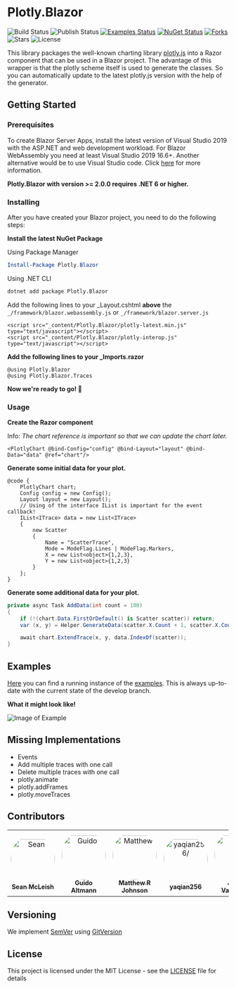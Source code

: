 # Plotly.Blazor

![Build Status](https://img.shields.io/github/actions/workflow/status/LayTec-AG/Plotly.Blazor/build.yml?branch=main&label=Build)
![Publish Status](https://img.shields.io/github/actions/workflow/status/LayTec-AG/Plotly.Blazor/publish.yml?branch=main&label=Publish)
[![Examples Status](https://img.shields.io/github/actions/workflow/status/LayTec-AG/Plotly.Blazor/azure-static-web-apps-delightful-pebble-00ab3ee10.yml?branch=main&label=Examples)](https://delightful-pebble-00ab3ee10.1.azurestaticapps.net/)
[![NuGet Status](https://img.shields.io/nuget/v/Plotly.Blazor)](https://www.nuget.org/packages/Plotly.Blazor/) 
[![Forks](https://img.shields.io/github/forks/LayTec-AG/Plotly.Blazor)](https://github.com/LayTec-AG/Plotly.Blazor/network/members)
![Stars](https://img.shields.io/github/stars/LayTec-AG/Plotly.Blazor)
![License](https://img.shields.io/github/license/LayTec-AG/Plotly.Blazor)

This library packages the well-known charting library [plotly.js](https://github.com/plotly/plotly.js) into a Razor component that can be used in a Blazor project.
The advantage of this wrapper is that the plotly scheme itself is used to generate the classes. So you can automatically update to the latest plotly.js version with the help of the generator.

## Getting Started

### Prerequisites

To create Blazor Server Apps, install the latest version of Visual Studio 2019 with the ASP.NET and web development workload.
For Blazor WebAssembly you need at least Visual Studio 2019 16.6+.
Another alternative would be to use Visual Studio code. Click [here](https://docs.microsoft.com/en-us/aspnet/core/blazor/get-started?view=aspnetcore-3.1&tabs=visual-studio-code) for more information.

**Plotly.Blazor with version >= 2.0.0 requires .NET 6 or higher.**


### Installing

After you have created your Blazor project, you need to do the following steps:


**Install the latest NuGet Package**

Using Package Manager
```powershell
Install-Package Plotly.Blazor
```

Using .NET CLI
```cmd
dotnet add package Plotly.Blazor
```

Add the following lines to your _Layout.cshtml **above** the `_/framework/blazor.webassembly.js` or `_/framework/blazor.server.js`

```razor
<script src="_content/Plotly.Blazor/plotly-latest.min.js" type="text/javascript"></script>
<script src="_content/Plotly.Blazor/plotly-interop.js" type="text/javascript"></script>
```

**Add the following lines to your _Imports.razor**

```razor
@using Plotly.Blazor
@using Plotly.Blazor.Traces
```

**Now we're ready to go! :tada:**

### Usage

**Create the Razor component**

Info: *The chart reference is important so that we can update the chart later.*

```razor
<PlotlyChart @bind-Config="config" @bind-Layout="layout" @bind-Data="data" @ref="chart"/>
```

**Generate some initial data for your plot.**

```razor
@code {
    PlotlyChart chart;
    Config config = new Config();
    Layout layout = new Layout();
    // Using of the interface IList is important for the event callback!
    IList<ITrace> data = new List<ITrace>
    {
        new Scatter
        {
            Name = "ScatterTrace",
            Mode = ModeFlag.Lines | ModeFlag.Markers,
            X = new List<object>{1,2,3},
            Y = new List<object>{1,2,3}
        }
    };
}
```

**Generate some additional data for your plot.**

```csharp
private async Task AddData(int count = 100)
{
    if (!(chart.Data.FirstOrDefault() is Scatter scatter)) return;
    var (x, y) = Helper.GenerateData(scatter.X.Count + 1, scatter.X.Count + 1 + count);

    await chart.ExtendTrace(x, y, data.IndexOf(scatter));
}
```

## Examples

[Here](https://delightful-pebble-00ab3ee10.1.azurestaticapps.net/) you can find a running instance of the [examples](Plotly.Blazor.Examples/). This is always up-to-date with the current state of the develop branch.

**What it might look like!**

![Image of Example](https://i.imgur.com/WU4tdSA.png)

## Missing Implementations

- Events
- Add multiple traces with one call
- Delete multiple traces with one call
- plotly.animate
- plotly.addFrames
- plotly.moveTraces

## Contributors

<table>
<tr>
    <td align="center" style="word-wrap: break-word; width: 150.0; height: 150.0">
        <a href=https://github.com/sean-mcl>
            <img src=https://avatars.githubusercontent.com/u/64470948?v=4 width="100;"  style="border-radius:50%;align-items:center;justify-content:center;overflow:hidden;padding-top:10px" alt=Sean McLeish/>
            <br />
            <sub style="font-size:14px"><b>Sean McLeish</b></sub>
        </a>
    </td>
    <td align="center" style="word-wrap: break-word; width: 150.0; height: 150.0">
        <a href=https://github.com/guido-altmann>
            <img src=https://avatars.githubusercontent.com/u/61827902?v=4 width="100;"  style="border-radius:50%;align-items:center;justify-content:center;overflow:hidden;padding-top:10px" alt=Guido Altmann/>
            <br />
            <sub style="font-size:14px"><b>Guido Altmann</b></sub>
        </a>
    </td>
    <td align="center" style="word-wrap: break-word; width: 150.0; height: 150.0">
        <a href=https://github.com/centreboard>
            <img src=https://avatars.githubusercontent.com/u/10487726?v=4 width="100;"  style="border-radius:50%;align-items:center;justify-content:center;overflow:hidden;padding-top:10px" alt=Matthew R Johnson/>
            <br />
            <sub style="font-size:14px"><b>Matthew R Johnson</b></sub>
        </a>
    </td>
    <td align="center" style="word-wrap: break-word; width: 150.0; height: 150.0">
        <a href=https://github.com/yaqian256>
            <img src=https://avatars.githubusercontent.com/u/83148975?v=4 width="100;"  style="border-radius:50%;align-items:center;justify-content:center;overflow:hidden;padding-top:10px" alt=yaqian256/>
            <br />
            <sub style="font-size:14px"><b>yaqian256</b></sub>
        </a>
    </td>
    <td align="center" style="word-wrap: break-word; width: 150.0; height: 150.0">
        <a href=https://github.com/jvaque>
            <img src=https://avatars.githubusercontent.com/u/32816191?v=4 width="100;"  style="border-radius:50%;align-items:center;justify-content:center;overflow:hidden;padding-top:10px" alt=Jesus Vaquerizo/>
            <br />
            <sub style="font-size:14px"><b>Jesus Vaquerizo</b></sub>
        </a>
    </td>
    <td align="center" style="word-wrap: break-word; width: 150.0; height: 150.0">
        <a href=https://github.com/parnold75>
            <img src=https://avatars.githubusercontent.com/u/11851030?v=4 width="100;"  style="border-radius:50%;align-items:center;justify-content:center;overflow:hidden;padding-top:10px" alt=parnold75/>
            <br />
            <sub style="font-size:14px"><b>parnold75</b></sub>
        </a>
    </td>
</tr>
</table>

## Versioning

We implement [SemVer](http://semver.org/) using [GitVersion](https://github.com/GitTools/GitVersion/)

## License

This project is licensed under the MIT License - see the [LICENSE](LICENSE) file for details
